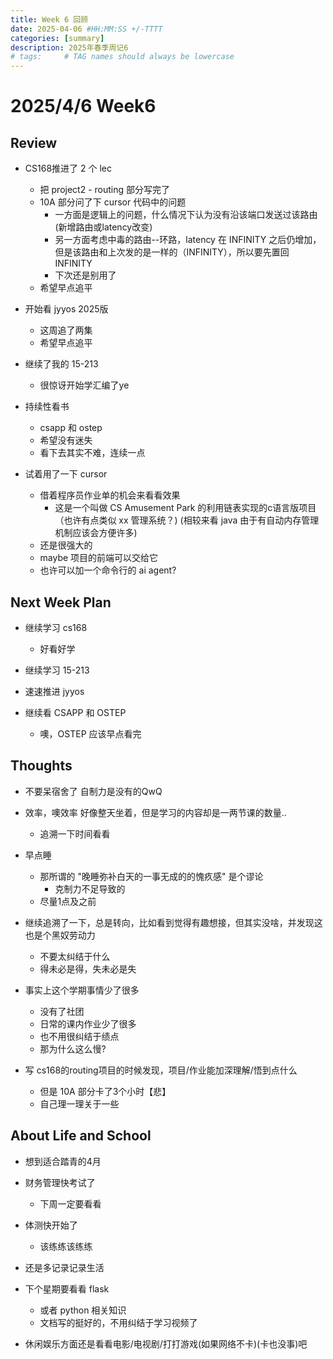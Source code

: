 ```yaml
---
title: Week 6 回顾
date: 2025-04-06 #HH:MM:SS +/-TTTT
categories: [summary]
description: 2025年春季周记6
# tags:     # TAG names should always be lowercase
---
```


# 2025/4/6 Week6

## Review

- CS168推进了 2 个 lec
  - 把 project2 - routing 部分写完了
  - 10A 部分问了下 cursor 代码中的问题
    - 一方面是逻辑上的问题，什么情况下认为没有沿该端口发送过该路由(新增路由或latency改变)
    - 另一方面考虑中毒的路由--环路，latency 在 INFINITY 之后仍增加，但是该路由和上次发的是一样的（INFINITY），所以要先置回 INFINITY
    - 下次还是别用了
  - 希望早点追平

- 开始看 jyyos 2025版
  - 这周追了两集
  - 希望早点追平

- 继续了我的 15-213
  - 很惊讶开始学汇编了ye 

- 持续性看书
  - csapp 和 ostep
  - 希望没有迷失
  - 看下去其实不难，连续一点

- 试着用了一下 cursor
  - 借着程序员作业单的机会来看看效果
    - 这是一个叫做 CS Amusement Park 的利用链表实现的c语言版项目（也许有点类似 xx 管理系统？) (相较来看 java 由于有自动内存管理机制应该会方便许多)
  - 还是很强大的
  - maybe 项目的前端可以交给它
  - 也许可以加一个命令行的 ai agent?


## Next Week Plan

- 继续学习 cs168
  - 好看好学

- 继续学习 15-213

- 速速推进 jyyos

- 继续看 CSAPP 和 OSTEP
  - 噢，OSTEP 应该早点看完

## Thoughts


- 不要呆宿舍了
自制力是没有的QwQ

- 效率，噢效率
  好像整天坐着，但是学习的内容却是一两节课的数量..
  - 追溯一下时间看看

- 早点睡
  - 那所谓的 "晚睡弥补白天的一事无成的的愧疚感" 是个谬论
    - 克制力不足导致的
  - 尽量1点及之前

- 继续追溯了一下，总是转向，比如看到觉得有趣想接，但其实没啥，并发现这也是个黑奴劳动力
  - 不要太纠结于什么
  - 得未必是得，失未必是失

- 事实上这个学期事情少了很多
  - 没有了社团
  - 日常的课内作业少了很多
  - 也不用很纠结于绩点
  - 那为什么这么慢?

- 写 cs168的routing项目的时候发现，项目/作业能加深理解/悟到点什么
  - 但是 10A 部分卡了3个小时【悲】
  - 自己理一理关于一些

## About Life and School

- 想到适合踏青的4月

- 财务管理快考试了
  - 下周一定要看看

- 体测快开始了
  - 该练练该练练

- 还是多记录记录生活

- 下个星期要看看 flask
  - 或者 python 相关知识
  - 文档写的挺好的，不用纠结于学习视频了

- 休闲娱乐方面还是看看电影/电视剧/打打游戏(如果网络不卡)(卡也没事)吧

